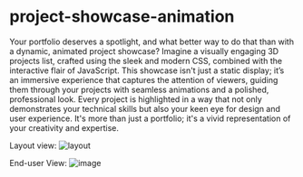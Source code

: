 # project-showcase-animation

Your portfolio deserves a spotlight, and what better way to do that than with a dynamic, animated project showcase? Imagine a visually engaging 3D projects list, crafted using the sleek and modern CSS, combined with the interactive flair of JavaScript. This showcase isn't just a static display; it’s an immersive experience that captures the attention of viewers, guiding them through your projects with seamless animations and a polished, professional look. Every project is highlighted in a way that not only demonstrates your technical skills but also your keen eye for design and user experience. It's more than just a portfolio; it's a vivid representation of your creativity and expertise.

Layout view:
![layout](https://github.com/user-attachments/assets/20a896e0-1bb2-46e2-8eb8-42412c464d0a)


End-user View:
![image](https://github.com/user-attachments/assets/2b7f979d-08e1-4ccb-b71c-99b1e7c0192c)
